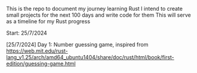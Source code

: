 This is the repo to document my journey learning Rust
I intend to create small projects for the next 100 days and write code for them
This will serve as a timeline for my Rust progress

Start: 25/7/2024

[25/7/2024] Day 1: Number guessing game, inspired from https://web.mit.edu/rust-lang_v1.25/arch/amd64_ubuntu1404/share/doc/rust/html/book/first-edition/guessing-game.html
